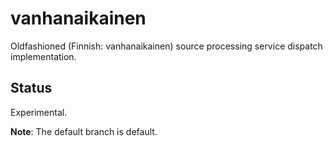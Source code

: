 # vanhanaikainen

Oldfashioned (Finnish: vanhanaikainen) source processing service dispatch implementation.

## Status

Experimental.

**Note**: The default branch is default.
